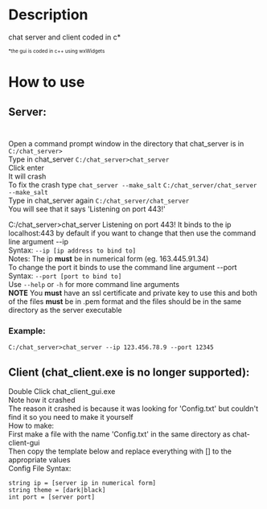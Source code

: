 # Description
chat server and client coded in c*

<sub><sup>*the gui is coded in c++ using wxWidgets</sup></sub>
# How to use
## Server:<br></br>
Open a command prompt window in the directory that chat_server is in
`C:/chat_server>`
<br>Type in chat_server
`C:/chat_server>chat_server`
<br>Click enter
<br>It will crash
<br>To fix the crash type `chat_server --make_salt`
`C:/chat_server/chat_server --make_salt`
<br>Type in chat_server again
`C:/chat_server/chat_server`
<br>You will see that it says 'Listening on port 443!'

C:/chat_server>chat_server
Listening on port 443!
It binds to the ip localhost:443 by default if you want to change that then use the command line argument --ip <br> Syntax: `--ip [ip address to bind to]`<br> Notes: The ip **must** be in numerical form (eg. 163.445.91.34)
<br>To change the port it binds to use the command line argument --port<br>Syntax: `--port [port to bind to]`
<br>Use `--help` or `-h` for more command line arguments
<br>**NOTE** You **must** have an ssl certificate and private key to use this and both of the files **must** be in .pem format and the files should be in the same directory as the server executable
### Example:
`C:/chat_server>chat_server --ip 123.456.78.9 --port 12345`
## Client (chat_client.exe is no longer supported):
Double Click chat_client_gui.exe
<br>Note how it crashed
<br>The reason it crashed is because it was looking for 'Config.txt' but couldn't find it so you need to make it yourself
<br>How to make:
<br>First make a file with the name 'Config.txt' in the same directory as chat-client-gui
<br>Then copy the template below and replace everything with [] to the appropriate values
<br>Config File Syntax:
```
string ip = [server ip in numerical form]
string theme = [dark|black]
int port = [server port]
```
